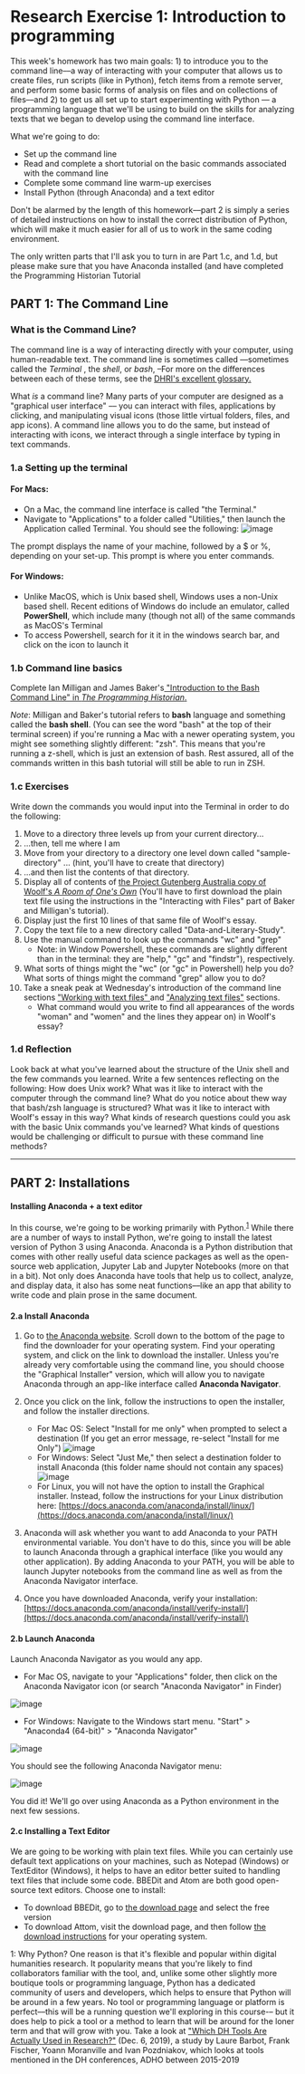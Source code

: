 # Research Exercise 1: Introduction to programming

This week's homework has two main goals: 1) to introduce you to the command line––a way of interacting with your computer that allows us to create files, run scripts (like in Python), fetch items from a remote server,  and perform some basic forms of analysis on files and on collections of files––and 2) to get us all set up to start experimenting with Python –– a programming language that we'll be using to build on the skills for analyzing texts that we began to develop using the command line interface.  


What we're going to do:

- Set up the command line
- Read and complete a short tutorial on the basic commands associated with the command line
- Complete some command line warm-up exercises 
- Install Python (through Anaconda) and a text editor 


Don't be alarmed by the length of this homework––part 2 is simply a series of detailed instructions on how to install the correct distribution of Python, which will make it much easier for all of us to work in the same coding environment.  

The only written parts that I'll ask you to turn in are Part 1.c, and 1.d, but please make sure that you have Anaconda installed (and have completed the Programming Historian Tutorial

## PART 1: The Command Line

### What is the Command Line? 

The command line is a  way of interacting directly with your computer, using human-readable text. The command line is sometimes called ––sometimes called the *Terminal* , the *shell*, or *bash*, –For more on the differences between each of these terms, see the [DHRI's excellent glossary.](https://github.com/DHRI-Curriculum/glossary/blob/v2.0/terms/command-line.md)

What *is* a command line? Many parts of your computer are designed as a "graphical user interface" –– you can interact with files, applications by clicking, and manipulating visual icons (those little virtual folders, files, and app icons). A command line allows you to do the same, but instead of interacting with icons, we interact through a single interface by typing in text commands.


### 1.a Setting up the terminal


#### For Macs:

- On a Mac, the command line interface is called "the Terminal." 
- Navigate to "Applications" to a folder called "Utilities," then launch the Application called Terminal.  You should see the following:
![image](../_images/Mac-terminal.png)

The prompt displays the name of your machine, followed by a $ or %, depending on your set-up. This prompt is where you enter commands.

#### For Windows:

- Unlike MacOS, which is Unix based shell, Windows uses a non-Unix based shell. Recent editions of Windows do include an emulator, called **PowerShell**, which include many (though not all) of the same commands as MacOS's Terminal
- To access Powershell, search for it it in the windows search bar, and click on the icon to launch it


### 1.b Command line basics

Complete Ian Milligan and James Baker's[ "Introduction to the Bash Command Line" in *The Programming Historian*.](https://programminghistorian.org/en/lessons/intro-to-bash)

*Note*: Milligan and Baker's tutorial refers to **bash** language and something called the **bash shell**. (You can see the word "bash" at the top of their terminal screen) if you're running a Mac with a newer operating system, you might see something slightly different: "zsh". This means that you're running a z-shell, which is just an extension of bash. Rest assured, all of the commands written in this bash tutorial will still be able to run in ZSH.

### 1.c Exercises

Write down the commands you would input into the Terminal in order to do the following:

1. Move to a directory three levels up from your current directory...
2. ...then, tell me where I am
3. Move from your directory to a directory one level down called "sample-directory" ... (hint, you'll have to create that directory)
4. ...and then list the contents of that directory.
5. Display all of contents of [the Project Gutenberg Australia copy of Woolf's *A Room of One's Own*](https://gutenberg.net.au/ebooks02/0200791.txt) (You'll have to first download the plain text file using the instructions in the "Interacting with Files" part of Baker and Milligan's tutorial).
6. Display just the first 10 lines of that same file of Woolf's essay.
7. Copy the text file to a new directory called "Data-and-Literary-Study". 
8. Use the manual command to look up the commands "wc" and "grep"  
	- Note:  in Window Powershell, these commands are slightly different than in the terminal: they are "help,"  "gc" and "findstr"), respectively.
9. What sorts of things might the "wc" (or "gc" in Powershell) help you do? What sorts of things might the command "grep" allow you to do?
10. Take a sneak peak at Wednesday's introduction of the command line sections ["Working with text files" ](https://github.com/sceckert/Data-and-Literary-Study-Spring2022/blob/main/_week1/introduction-to-the-command-line.md#working-with-files-and-texts) and ["Analyzing text files"](https://github.com/sceckert/Data-and-Literary-Study-Spring2022/blob/main/_week1/introduction-to-the-command-line.md#analyzing-text-files) sections.  
	- What command would you write to find all appearances of the words  "woman" and "women" and the lines they appear on) in Woolf's essay?

### 1.d Reflection

Look back at what you've learned about the structure of the Unix shell and the few commands you learned. Write a few sentences reflecting on the following: How does Unix work? What was it like to interact with the computer through the command line? What do you notice about thew way that bash/zsh language is structured? What was it like to interact with Woolf's essay in this way? What kinds of research questions could you ask with the basic Unix commands you've learned? What kinds of questions would be challenging or difficult to pursue with these command line methods?

---


## PART 2: Installations  

#### Installing Anaconda + a text editor

In this course, we're going to be working primarily with Python.<sup>[1](#myfootnote1)</sup>
 While there are a number of ways to install Python, we're going to install the latest version of Python 3 using Anaconda. Anaconda is a Python distribution that comes with other really useful data science packages as well as the open-source web application, Jupyter Lab and Jupyter Notebooks (more on that in a bit). Not only does Anaconda have tools that help us to collect, analyze, and display data, it also has some neat functions––like an app that ability to write code and plain prose in the same document. 


#### 2.a Install Anaconda


1. Go to [the Anaconda website](https://www.anaconda.com/products/individual). Scroll down to the bottom of the page to find the downloader for your operating system. Find your operating system, and click on the link to download the installer. Unless you're already very comfortable using the command line, you should choose the "Graphical Installer" version, which will allow you to navigate Anaconda through an app-like interface called **Anaconda Navigator**.  

2. Once you click on the link, follow the instructions to open the installer, and follow the installer directions. 
	- For Mac OS: Select "Install for me only" when prompted to select a destination (If you get an error message, re-select "Install for me Only") ![image](images/osx-install-type.png)
	- For Windows: Select "Just Me," then select a destination folder to install Anaconda (this folder name should not contain any spaces) ![image](images/win-install-destination.png)
	- For Linux, you will not have the option to install the Graphical installer. Instead, follow the instructions for your Linux distribution here: [https://docs.anaconda.com/anaconda/install/linux/](https://docs.anaconda.com/anaconda/install/linux/)

3. Anaconda will ask whether you want to add Anaconda to your PATH environmental variable. You don't have to do this, since you will be able to launch Anaconda through a graphical interface (like you would any other application). By adding Anaconda to your PATH, you will be able to launch Jupyter notebooks from the command line as well as from the Anaconda Navigator interface.

3. Once you have downloaded Anaconda, verify your installation: [https://docs.anaconda.com/anaconda/install/verify-install/](https://docs.anaconda.com/anaconda/install/verify-install/)


#### 2.b Launch Anaconda ####

Launch Anaconda Navigator as you would any app.

- For Mac OS, navigate to your "Applications" folder, then click on the Anaconda Navigator icon (or search "Anaconda Navigator" in Finder)

![image](../_images/mac-menu.png)

- For Windows: Navigate to the Windows start menu. "Start" > "Anaconda4 (64-bit)"  >  "Anaconda Navigator" 

![image](../_images/windows-menu.png)

You should see the following Anaconda Navigator menu:

![image](../_images/anaconda-navigator.png)

You did it! We'll go over using Anaconda as a Python environment in the next few sessions.

#### 2.c Installing a Text Editor 

We are going to be working with plain text files. While you can certainly use default text applications on your machines, such as Notepad (Windows) or TextEditor (Windows), it helps to have an editor better suited to handling text files that include some code. BBEDit and Atom are both good open-source text editors. Choose one to install: 

- To download BBEDit, go to [the download page](https://www.barebones.com/products/bbedit/index.html) and select the free version
- To download Attom, visit the download page, and then follow [the download instructions](https://flight-manual.atom.io/getting-started/sections/installing-atom/) for your operating system.

<a name="myfootnote1">1</a>:  Why Python? One reason is that it's flexible and popular within digital humanities research. It popularity means that you're likely to find collaborators familiar with the tool, and, unlike some other slightly more boutique tools or programming language, Python has a dedicated community of users and developers, which helps to ensure that Python will be around in a few years. No tool or programming language or platform is perfect––this will be a running question we'll exploring in this course-– but it does help to pick a tool or a method to learn that will be around for the loner term and that will grow with you. Take a look at ["Which DH Tools Are Actually Used in Research?"](https://weltliteratur.net/dh-tools-used-in-research/) (Dec. 6, 2019), a study by Laure Barbot, Frank Fischer, Yoann Moranville and Ivan Pozdniakov, which looks at tools mentioned in the DH conferences, ADHO between 2015-2019

